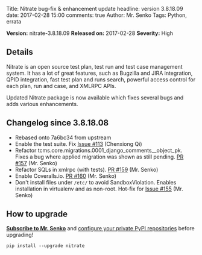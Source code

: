 Title: Nitrate bug-fix & enhancement update
headline: version 3.8.18.09
date: 2017-02-28 15:00
comments: true
Author: Mr. Senko
Tags: Python, errata

**Version:** nitrate-3.8.18.09
**Released on:** 2017-02-28
**Severity:** High

Details
-------

Nitrate is an open source test plan, test run and test case management system.
It has a lot of great features, such as
Bugzilla and JIRA integration, QPID integration, fast test plan and runs search,
powerful access control for each plan, run and case, and XMLRPC APIs.

Updated Nitrate package is now available which fixes several bugs and
adds various enhancements.

Changelog since 3.8.18.08
-------------------------

- Rebased onto 7a6bc34 from upstream
- Enable the test suite. Fix
  [Issue #113](https://github.com/Nitrate/Nitrate/issues/113) (Chenxiong Qi)
- Refactor tcms.core.migrations.0001_django_comments__object_pk.
  Fixes a bug where applied migration was shown as still pending.
  [PR #157](https://github.com/Nitrate/Nitrate/pull/157) (Mr. Senko)
- Refactor SQLs in xmlrpc (with tests).
  [PR #159](https://github.com/Nitrate/Nitrate/pull/159) (Mr. Senko)
- Enable Coveralls.io.
  [PR #160](https://github.com/Nitrate/Nitrate/pull/160) (Mr. Senko)
- Don't install files under `/etc/` to avoid SandboxViolation. Enables
  installation in virtualenv and as non-root. Hot-fix for
  [Issue #155](https://github.com/Nitrate/Nitrate/issues/155) (Mr. Senko)


How to upgrade
---------------

**[Subscribe to Mr. Senko]({filename}pages/subscribe.html)** and
[configure your private PyPI repositories]({filename}2017-01-22-private-pypi.markdown)
before upgrading!

    pip install --upgrade nitrate
